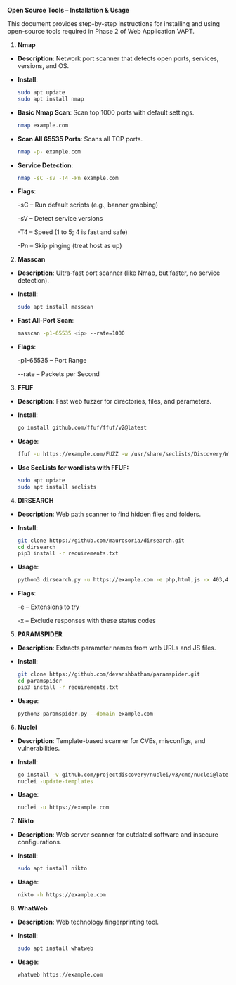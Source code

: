 ****Open Source Tools – Installation & Usage****

This document provides step-by-step instructions for installing and using open-source tools required in Phase 2 of Web Application VAPT.

1. **Nmap**
- **Description**: Network port scanner that detects open ports, services, versions, and OS.
- **Install**:
  
  ```bash
  sudo apt update
  sudo apt install nmap
- **Basic Nmap Scan**: Scan top 1000 ports with default settings.
  
  ```bash
  nmap example.com
- **Scan All 65535 Ports**: Scans all TCP ports.

  ```bash
  nmap -p- example.com
- **Service Detection**:
  ```bash
  nmap -sC -sV -T4 -Pn example.com
- **Flags**:

    -sC – Run default scripts (e.g., banner grabbing)

    -sV – Detect service versions

    -T4 – Speed (1 to 5; 4 is fast and safe)

    -Pn – Skip pinging (treat host as up)


2. **Masscan**
- **Description**: Ultra-fast port scanner (like Nmap, but faster, no service detection).
- **Install**:
  
  ```bash
  sudo apt install masscan
- **Fast All-Port Scan**:
  ```bash
  masscan -p1-65535 <ip> --rate=1000
- **Flags**:

    -p1-65535 – Port Range

    --rate – Packets per Second

3. **FFUF**
- **Description**: Fast web fuzzer for directories, files, and parameters.
- **Install**:
  
  ```bash
  go install github.com/ffuf/ffuf/v2@latest
- **Usage**:
  ```bash
  ffuf -u https://example.com/FUZZ -w /usr/share/seclists/Discovery/Web-Content/common.txt
- **Use SecLists for wordlists with FFUF:**
  ```bash
  sudo apt update
  sudo apt install seclists


4. **DIRSEARCH**
- **Description**: Web path scanner to find hidden files and folders.
- **Install**:
  
  ```bash
  git clone https://github.com/maurosoria/dirsearch.git
  cd dirsearch
  pip3 install -r requirements.txt
- **Usage**:
  ```bash
  python3 dirsearch.py -u https://example.com -e php,html,js -x 403,404
- **Flags**:

    -e – Extensions to try
  
    -x – Exclude responses with these status codes
5. **PARAMSPIDER**
- **Description**: Extracts parameter names from web URLs and JS files.
- **Install**:
  
  ```bash
  git clone https://github.com/devanshbatham/paramspider.git
  cd paramspider
  pip3 install -r requirements.txt
- **Usage**:
  ```bash
  python3 paramspider.py --domain example.com

6. **Nuclei**
- **Description**: Template-based scanner for CVEs, misconfigs, and vulnerabilities.
- **Install**:
  
  ```bash
  go install -v github.com/projectdiscovery/nuclei/v3/cmd/nuclei@latest
  nuclei -update-templates
- **Usage**:
  ```bash
  nuclei -u https://example.com

7. **Nikto**
- **Description**: Web server scanner for outdated software and insecure configurations.
- **Install**:
  
  ```bash
  sudo apt install nikto
- **Usage**:
  ```bash
  nikto -h https://example.com

8. **WhatWeb**
- **Description**: Web technology fingerprinting tool.
- **Install**:
  
  ```bash
  sudo apt install whatweb
- **Usage**:
  ```bash
  whatweb https://example.com
